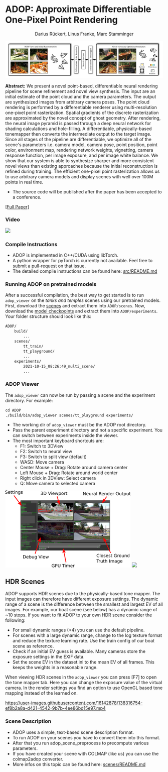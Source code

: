 # ADOP: Approximate Differentiable One-Pixel Point Rendering

<div style="text-align: center;">Darius Rückert, Linus Franke, Marc Stamminger</div>

![](images/adop_overview.png)


**Abstract:** We present a novel point-based, differentiable neural rendering pipeline for
scene refinement and novel view synthesis. The input are an initial estimate of
the point cloud and the camera parameters. The output are synthesized images
from arbitrary camera poses. The point cloud rendering is performed by a
differentiable renderer using multi-resolution one-pixel point rasterization.
Spatial gradients of the discrete rasterization are approximated by the novel
concept of ghost geometry. After rendering, the neural image pyramid is passed
through a deep neural network for shading calculations and hole-filling. A
differentiable, physically-based tonemapper then converts the intermediate
output to the target image. Since all stages of the pipeline are
differentiable, we optimize all of the scene's parameters i.e. camera model,
camera pose, point position, point color, environment map, rendering network
weights, vignetting, camera response function, per image exposure, and per
image white balance. We show that our system is able to synthesize sharper and
more consistent novel views than existing approaches because the initial
reconstruction is refined during training. The efficient one-pixel point
rasterization allows us to use arbitrary camera models and display scenes with
well over 100M points in real time.

* The source code will be published after the paper has been accepted to a conference.

[[Full Paper]](https://arxiv.org/abs/2110.06635)

### Video

  <a href="https://www.youtube.com/watch?v=WJRyu1JUtVw"><img  width="300" src="https://img.youtube.com/vi/WJRyu1JUtVw/hqdefault.jpg"> </a>


### Compile Instructions

 * ADOP is implemented in C++/CUDA using libTorch.
 * A python wrapper for pyTorch is currently not available. Feel free to submit a pull-request on that issue.
 * The detailed compile instructions can be found here: [src/README.md](src/README.md)

### Running ADOP on pretrained models

After a successful compilation, the best way to get started is to run `adop_viewer` on the *tanks and temples* scenes using our pretrained models.
First, download the [scenes](todo) and extract them into `ADOP/scenes`. 
Now, download the [model checkpoints](todo) and extract them into `ADOP/experiments`.
Your folder structure should look like this:
```shell
ADOP/
    build/
        ...
    scenes/
        tt_train/
        tt_playground/
        ...
    experiments/
        2021-10-15_08:26:49_multi_scene/
        ...
```


### ADOP Viewer

The `adop_viewer` can now be run by passing a scene and the experiment directory. 
For example:
```shell
cd ADOP
./build/bin/adop_viewer scenes/tt_playground experiments/
```

 * The working dir of `adop_viewer` must be the ADOP root directory.
 * Pass the parent experiment directory and not a specific experiment. You can switch between experiments inside the viewer.
 * The most important keyboard shortcuts are:
    * F1: Switch to 3DView
    * F2: Switch to neural view
    * F3: Switch to split view (default)
    * WASD: Move camera
    * Center Mouse + Drag: Rotate around camera center
    * Left Mouse + Drag: Rotate around world center
    * Right click in 3DView: Select camera
    * Q: Move camera to selected camera

<img  width="400"  src="images/adop_viewer.png"> <img width="400"  src="images/adop_viewer_demo.gif">

## HDR Scenes

ADOP supports HDR scenes due to the physically-based tone mapper.
The input images can therefore have different exposure settings.
The dynamic range of a scene is the difference between the smallest and largest EV of all images.
For example, our boat scene (see below) has a dynamic range of ~10 stops.
If you want to fit ADOP to your own HDR scene consider the following:

 * For small dynamic ranges (<4) you can use the default pipeline.
 * For scenes with a large dynamic range, change to the log texture format and reduce the texture learning rate. Use the train config of our boat scene as reference.
 * Check if an initial EV guess is available. Many cameras store the exposure settings in the EXIF data.
 * Set the scene EV in the dataset.ini to the mean EV of all frames. This keeps the weights in a reasonable range.

When viewing HDR scenes in the `adop_viewer` you can press [F7] to open the tone mapper tab.
Here you can change the exposure value of the virtual camera.
In the render settings you find an option to use OpenGL based tone mapping instead of the learned on.



https://user-images.githubusercontent.com/16142878/138316754-ef8b2a8a-d421-4542-9b7b-4ee86bd15e97.mp4



### Scene Description
 * ADOP uses a simple, text-based scene description format.
 * To run ADOP on your scenes you have to convert them into this format.
 * After that you run adop_scene_preprocess to precompute various parameters.
 * If you have created your scene with COLMAP (like us) you can use the colmap2adop converter.
 * More infos on this topic can be found here: [scenes/README.md](scenes/README.md)

